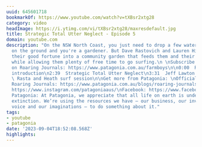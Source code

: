 ```yaml
---
uuid: 645601718
bookmarkOf: https://www.youtube.com/watch?v=tXBsr2xtg28
category: video
headImage: https://i.ytimg.com/vi/tXBsr2xtg28/maxresdefault.jpg
title: Strategic Total Utter Neglect - Episode 5
domain: youtube.com
description: "On the NSW North Coast, you just need to drop a few watermelon seeds
  on the ground and you're a gardener. But Dave Rastovich and Lauren Hill have turned
  their good fortune into a community garden that feeds them and their neighbours,
  while allowing them plenty of free time to go surfing.\n \nSubscribe to the series
  on Roaring Journals: https://www.patagonia.com.au/farmboys\n\n0:00  Rasta's garden
  introduction\n2:39  Strategic Total Utter Neglect\n3:31  Jeff Lawton's STUN approach\n4:54
  \ Rasta and Heath surf session\n\nGet more from Patagonia: \nOfficial site: https://www.patagonia.com.au/\nPatagonia’s
  Roaring Journals: https://www.patagonia.com.au/blogs/roaring-journals\nInstagram:
  https://www.instagram.com/patagoniaaus/\nFacebook: https://www.facebook.com/PatagoniaAustralia/\n\nAbout
  Patagonia: At Patagonia, we appreciate that all life on earth is under threat of
  extinction. We’re using the resources we have – our business, our investments, our
  voice and our imaginations – to do something about it."
tags:
- youtube
- patagonia
date: '2023-09-04T18:52:08.568Z'
highlights: 
---
```



